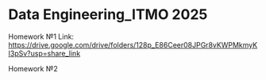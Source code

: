 # Data Engineering_ITMO 2025

Homework №1
Link: https://drive.google.com/drive/folders/128p_E86Ceer08JPGr8vKWPMkmyKI3pSv?usp=share_link

Homework №2
